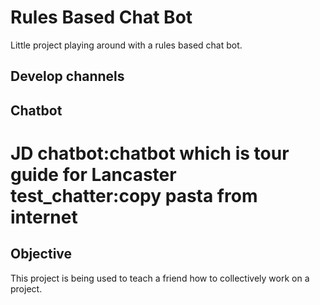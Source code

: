 # Rules Based Chat Bot
Little project playing around with a rules based chat bot. 

## Develop channels

## Chatbot
JD chatbot:chatbot which is tour guide for Lancaster
test_chatter:copy pasta from internet
=======
## Objective
This project is being used to teach a friend how to collectively work on a project.
